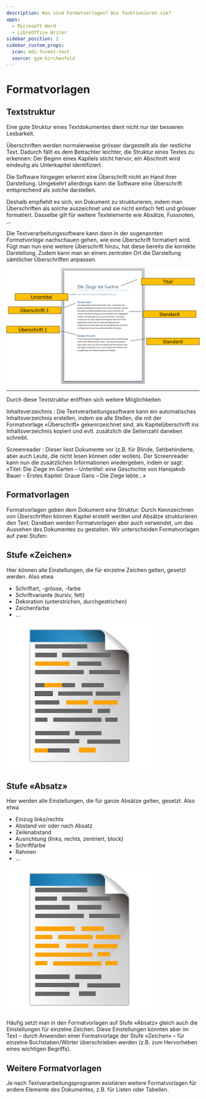 ```yaml
---
description: Was sind Formatvorlagen? Wie funktionieren sie?
apps:
  - Microsoft Word
  - LibreOffice Writer
sidebar_position: 2
sidebar_custom_props:
  icon: mdi-format-text
  source: gym-kirchenfeld
---
```


# Formatvorlagen



## Textstruktur

Eine gute Struktur eines Textdokumentes dient nicht nur der besseren Lesbarkeit.

Überschriften werden normalerweise grösser dargestellt als der restliche Text. Dadurch fällt es dem Betrachter leichter, die Struktur eines Textes zu erkennen: Der Beginn eines Kapitels sticht hervor, ein Abschnitt wird eindeutig als Unterkapitel identifiziert.

Die Software hingegen erkennt eine Überschrift nicht an Hand ihrer Darstellung. Umgekehrt allerdings kann die Software eine Überschrift entsprechend als solche darstellen.

Deshalb empfiehlt es sich, ein Dokument zu strukturieren, indem man Überschriften als solche auszeichnet und sie nicht einfach fett und grösser formatiert. Dasselbe gilt für weitere Textelemente wie Absätze, Fussnoten, ...

Die Textverarbeitungssoftware kann dann in der sogenannten *Formatvorlage* nachschauen gehen, wie eine Überschrift formatiert wird. Fügt man nun eine weitere Überschrift hinzu, hat diese bereits die korrekte Darstellung. Zudem kann man an einem zentralen Ort die Darstellung sämtlicher Überschriften anpassen.

![](./textstruktur.png)


---

Durch diese Textstruktur eröffnen sich weitere Möglichkeiten

Inhaltsverzeichnis
: Die Textverarbeitungssoftware kann ein automatisches Inhaltsverzeichnis erstellen, indem sie alle Stellen, die mit der Formatvorlage «Überschrift» gekennzeichnet sind, als Kapitelüberschrift ins Inhaltsverzeichnis kopiert und evtl. zusätzlich die Seitenzahl daneben schreibt.

Screenreader
: Dieser liest Dokumente vor (z.B. für Blinde, Sehbehinderte, aber auch Leute, die nicht lesen können oder wollen). Der Screenreader kann nun die zusätzlichen Informationen wiedergeben, indem er sagt: «Titel: Die Ziege im Garten – Untertitel: eine Geschichte von Hansjakob Bauer – Erstes Kapitel: Graue Gans – Die Ziege lebte…»




## Formatvorlagen
Formatvorlagen geben dem Dokument eine Struktur: Durch Kennzeichnen von Überschriften können Kapitel erstellt werden und Absätze strukturieren den Text. Daneben werden Formatvorlagen aber auch verwendet, um das Aussehen des Dokumentes zu gestalten. Wir unterscheiden Formatvorlagen auf zwei Stufen:

## Stufe «Zeichen»

Hier können alle Einstellungen, die für einzelne Zeichen gelten, gesetzt werden. Also etwa

* Schriftart, -grösse, -farbe
* Schriftvariante (kursiv, fett)
* Dekoration (unterstrichen, durchgestrichen)
* Zeichenfarbe
* …

![Formate Stufe Zeichen](./format-stufe-zeichen.png)

## Stufe «Absatz»
Hier werden alle Einstellungen, die für ganze Absätze gelten, gesetzt. Also etwa

* Einzug links/rechts
* Abstand vor oder nach Absatz
* Zeilenabstand
* Ausrichtung (links, rechts, zentriert, block)
* Schriftfarbe
* Rahmen
* …


![Formate Stufe Absatz](./format-stufe-absatz.png)

Häufig setzt man in den Formatvorlagen auf Stufe «Absatz» gleich auch die Einstellungen für einzelne Zeichen. Diese Einstellungen könnten aber im Text – durch Anwenden einer Formatvorlage der Stufe «Zeichen» – für einzelne Buchstaben/Wörter überschrieben werden (z.B. zum Hervorheben eines wichtigen Begriffs).

## Weitere Formatvorlagen
Je nach Textverarbeitungsprogramm existieren weitere Formatvorlagen für andere Elemente des Dokumentes, z.B. für Listen oder Tabellen.
